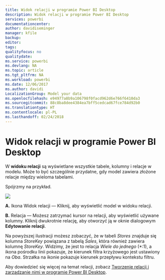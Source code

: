 ```yaml
---
title: Widok relacji w programie Power BI Desktop
description: Widok relacji w programie Power BI Desktop
services: powerbi
documentationcenter: 
author: davidiseminger
manager: kfile
backup: 
editor: 
tags: 
qualityfocus: no
qualitydate: 
ms.service: powerbi
ms.devlang: NA
ms.topic: article
ms.tgt_pltfrm: NA
ms.workload: powerbi
ms.date: 12/06/2017
ms.author: davidi
LocalizationGroup: Model your data
ms.openlocfilehash: e94977a8b9a106798f0facd962d6e766f6410da3
ms.sourcegitcommit: 88c8ba8dee4384ea7bff5cedcad67fce784d92b0
ms.translationtype: HT
ms.contentlocale: pl-PL
ms.lasthandoff: 02/24/2018
---
```

# <a name="relationship-view-in-power-bi-desktop"></a>Widok relacji w programie Power BI Desktop
W **widoku relacji** są wyświetlane wszystkie tabele, kolumny i relacje w modelu. Może to być szczególnie przydatne, gdy model zawiera złożone relacje między wieloma tabelami.

Spójrzmy na przykład.

![](media/desktop-relationship-view/relationshipview_fullscreen.png)

**A.**  Ikona Widok relacji — Kliknij, aby wyświetlić model w widoku relacji.

**B.** Relacja — Możesz zatrzymać kursor na relacji, aby wyświetlić używane kolumny. Kliknij dwukrotnie relację, aby otworzyć ją w oknie dialogowym **Edytowanie relacji**. 

Na powyższej ilustracji możesz zobaczyć, że w tabeli *Stores* znajduje się kolumna *StoreKey* powiązana z tabelą *Sales*, która również zawiera kolumnę *StoreKey*. Widzimy, że jest to relacja *Wiele do jednego* (\*:1), a ikona pośrodku linii pokazuje, że kierunek filtra krzyżowego jest ustawiony na *Oba*. Strzałka na ikonie pokazuje kierunek przepływu kontekstu filtru.

Aby dowiedzieć się więcej na temat relacji, zobacz [Tworzenie relacji i zarządzanie nimi w programie Power BI Desktop](desktop-create-and-manage-relationships.md).


